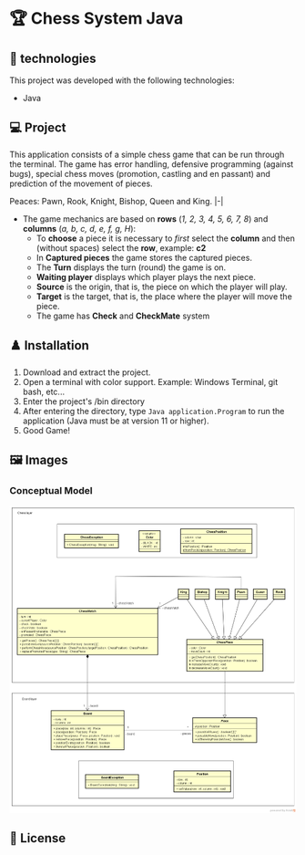 # :trophy: Chess System Java

## 🚀 technologies 

This project was developed with the following technologies:

- Java

## 💻 Project

This application consists of a simple chess game that can be run through the terminal. The game has error handling, defensive programming (against bugs), special chess moves (promotion, castling and en passant) and prediction of the movement of pieces.
  
Peaces: Pawn, Rook, Knight, Bishop, Queen and King.
|-|

* The game mechanics are based on **rows** (_1, 2, 3, 4, 5, 6, 7, 8_) and **columns** (_a, b, c, d, e, f, g, H_):
  * To **choose** a piece it is necessary to _first_ select the **column** and then (without spaces) select the **row**, example: **c2**
  * In **Captured pieces** the game stores the captured pieces.
  * The **Turn** displays the turn (round) the game is on.
  * **Waiting player** displays which player plays the next piece.
  * **Source** is the origin, that is, the piece on which the player will play.
  * **Target** is the target, that is, the place where the player will move the piece.
  * The game has **Check** and **CheckMate** system
  
## ♟️ Installation

1. Download and extract the project.
2. Open a terminal with color support. Example: Windows Terminal, git bash, etc...
3. Enter the project's /bin directory
4. After entering the directory, type ```Java application.Program``` to run the application (Java must be at version 11 or higher).
5. Good Game!

## 🖼️ Images

### Conceptual Model

![Conceptual Model](images/conceptual-model.png)

## 📝 License